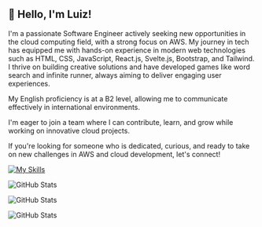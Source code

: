 

## 👋 Hello, I'm Luiz!

I'm a passionate Software Engineer actively seeking new opportunities in the cloud computing field, with a strong focus on AWS. My journey in tech has equipped me with hands-on experience in modern web technologies such as HTML, CSS, JavaScript, React.js, Svelte.js, Bootstrap, and Tailwind. I thrive on building creative solutions and have developed games like word search and infinite runner, always aiming to deliver engaging user experiences.


My English proficiency is at a B2 level, allowing me to communicate effectively in international environments.

I'm eager to join a team where I can contribute, learn, and grow while working on innovative cloud projects.

If you're looking for someone who is dedicated, curious, and ready to take on new challenges in AWS and cloud development, let's connect!

[![My Skills](https://skillicons.dev/icons?i=html,css,js,aws,bash,appwrite,alpinejs,bootstrap,bun,cloudflare,codepen,d3,debian,devto,discord,docker,dynamodb,electron,figma,firebase,gcp,git,github,nodejs,svelte,tailwind,terraform,tauri,ubuntu,vercel,webpack)](https://skillicons.dev)

![GitHub Stats](https://github-readme-stats.vercel.app/api?username=luizeduardoraposo&theme=transparent&show_icons=true&hide_border=false&count_private=true&hide_rank=false&card_width=500px&rank_icon=github&include_all_commits=true&number_format=long&show=reviews,discussions_started,discussions_answered,prs_merged,prs_merged_percentage&show_owner=true)

![GitHub Stats](https://github-readme-stats.vercel.app/api/top-langs/?username=luizeduardoraposo&theme=transparent&show_icons=true&hide_border=false&layout=compact&card_width=500px&count_weight=0.5&hide=css)

![GitHub Stats](https://streak-stats.demolab.com?user=luizeduardoraposo&theme=transparent&hide_border=false&card_width=500px)
